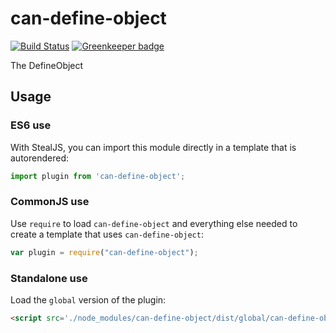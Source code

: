 # can-define-object

[![Build Status](https://travis-ci.org/DoneJS/can-define-object.svg?branch=master)](https://travis-ci.org/DoneJS/can-define-object) [![Greenkeeper badge](https://badges.greenkeeper.io/canjs/can-define-object.svg)](https://greenkeeper.io/)

The DefineObject

## Usage

### ES6 use

With StealJS, you can import this module directly in a template that is autorendered:

```js
import plugin from 'can-define-object';
```

### CommonJS use

Use `require` to load `can-define-object` and everything else
needed to create a template that uses `can-define-object`:

```js
var plugin = require("can-define-object");
```

### Standalone use

Load the `global` version of the plugin:

```html
<script src='./node_modules/can-define-object/dist/global/can-define-object.js'></script>
```
